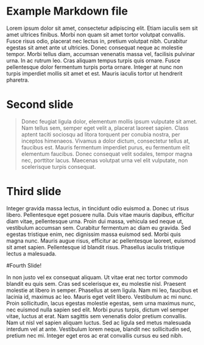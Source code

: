 # Example Markdown file

Lorem ipsum dolor sit amet, consectetur adipiscing elit. Etiam iaculis sem sit amet ultrices finibus. Morbi non quam sit amet tortor volutpat convallis. Fusce risus odio, placerat nec lectus in, pretium volutpat nibh. Curabitur egestas sit amet ante ut ultricies. Donec consequat neque ac molestie tempor. Morbi tellus diam, accumsan venenatis massa vel, facilisis pulvinar urna. In ac rutrum leo. Cras aliquam tempus turpis quis ornare. Fusce pellentesque dolor fermentum turpis porta ornare. Integer at nunc non turpis imperdiet mollis sit amet et est. Mauris iaculis tortor ut hendrerit pharetra.

# Second slide

> Donec feugiat ligula dolor, elementum mollis ipsum vulputate sit amet. Nam tellus sem, semper eget velit a, placerat laoreet sapien. Class aptent taciti sociosqu ad litora torquent per conubia nostra, per inceptos himenaeos. Vivamus a dolor dictum, consectetur tellus at, faucibus est. Mauris fermentum imperdiet purus, eu fermentum elit elementum faucibus. Donec consequat velit sodales, tempor magna nec, porttitor lacus. Maecenas volutpat urna vel elit vulputate, non scelerisque turpis consequat.

# Third slide

Integer gravida massa lectus, in tincidunt odio euismod a. Donec ut risus libero. Pellentesque eget posuere nulla. Duis vitae mauris dapibus, efficitur diam vitae, pellentesque urna. Proin dui massa, vehicula sed neque ut, vestibulum accumsan sem. Curabitur fermentum ac diam eu gravida. Sed egestas tristique enim, nec dignissim massa euismod sed. Morbi quis magna nunc. Mauris augue risus, efficitur ac pellentesque laoreet, euismod sit amet sapien. Pellentesque id blandit risus. Phasellus iaculis tristique lectus a malesuada.

#Fourth Slide!

In non justo vel ex consequat aliquam. Ut vitae erat nec tortor commodo blandit eu quis sem. Cras sed scelerisque ex, eu molestie nisl. Praesent molestie at libero in semper. Phasellus at sem ligula. Nam mi leo, faucibus et lacinia id, maximus ac leo. Mauris eget velit libero. Vestibulum ac mi nunc. Proin sollicitudin, lacus egestas molestie egestas, sem urna maximus nunc, nec euismod nulla sapien sed elit. Morbi purus turpis, dictum vel semper vitae, luctus at erat. Nam sagittis sem venenatis dolor pretium convallis. Nam ut nisl vel sapien aliquam luctus. Sed ac ligula sed metus malesuada interdum vel at ante. Vestibulum lorem neque, blandit nec sollicitudin sed, pretium nec mi. Integer eget eros ac erat convallis cursus eu sed nibh.

